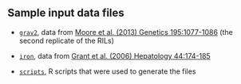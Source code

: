 ## Sample input data files

- [`grav2`](grav2), data from
  [Moore et al. (2013) Genetics 195:1077-1086](http://www.genetics.org/content/195/3/1077.abstract)
  (the second replicate of the RILs)
  
- [`iron`](iron), data from
  [Grant et al. (2006) Hepatology 44:174-185](http://www.ncbi.nlm.nih.gov/pubmed/16799992)

- [`scripts`](scripts), R scripts that were used to generate the files

